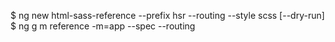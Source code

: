 $ ng new html-sass-reference --prefix hsr --routing --style scss [--dry-run] 
$ ng g m reference -m=app --spec --routing
